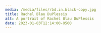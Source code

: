 ```yaml
---
media: /media/files/rbd.in.black-copy.jpg
title: Rachel Blau DuPlessis
alt: A portrait of Rachel Blau DuPlessis
date: 2023-01-03T12:14:00-0500
---
```

